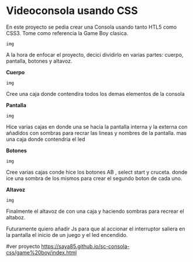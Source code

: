 # Videoconsola usando CSS


En este proyecto se pedia crear una Consola usando tanto HTL5 como CSS3. 
Tome como referencia la Game Boy clasica.

    img

A la hora de enfocar el proyecto, decici dividirlo en varias partes: cuerpo, pantalla, botones y altavoz.

**Cuerpo**
    
    img

Cree una caja donde contendira todos los demas elementos de la consola

   

**Pantalla**
    
    img

 Hice varias cajas en donde una se hacia la pantalla interna y la externa con añadidos con sombras para recrar las lineas y nombres de la pantalla.
 mas una caja donde contendria el led 

    

**Botones**
    
    img

Cree varias cajas conde hice los botones AB , select start y cruceta.
donde ice una sombra de los mismos para crear el segundo boton de cada uno.
   
**Altavoz**
    
    img
 
 Finalmente el altavoz de con una caja y haciendo sombras para recrear el altaboz.

     
Futuramente quiero añadir Js para que al accionar el interruptor saliera en la pantalla el inicio de un juego y el led encendido.

#ver proyecto
<a>https://saya85.github.io/sc-consola-css/game%20boy/index.html</a>
